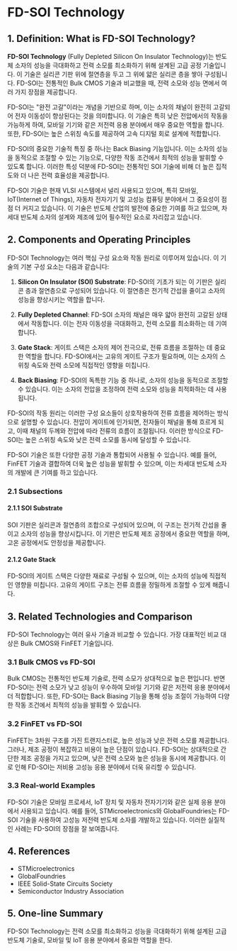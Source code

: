 # FD-SOI Technology

## 1. Definition: What is **FD-SOI Technology**?
**FD-SOI Technology** (Fully Depleted Silicon On Insulator Technology)는 반도체 소자의 성능을 극대화하고 전력 소모를 최소화하기 위해 설계된 고급 공정 기술입니다. 이 기술은 실리콘 기판 위에 절연층을 두고 그 위에 얇은 실리콘 층을 쌓아 구성됩니다. FD-SOI는 전통적인 Bulk CMOS 기술과 비교했을 때, 전력 소모와 성능 면에서 여러 가지 장점을 제공합니다.

FD-SOI는 "완전 고갈"이라는 개념을 기반으로 하며, 이는 소자의 채널이 완전히 고갈되어 전자 이동성이 향상된다는 것을 의미합니다. 이 기술은 특히 낮은 전압에서의 작동을 가능하게 하여, 모바일 기기와 같은 저전력 응용 분야에서 매우 중요한 역할을 합니다. 또한, FD-SOI는 높은 스위칭 속도를 제공하여 고속 디지털 회로 설계에 적합합니다. 

FD-SOI의 중요한 기술적 특징 중 하나는 Back Biasing 기능입니다. 이는 소자의 성능을 동적으로 조절할 수 있는 기능으로, 다양한 작동 조건에서 최적의 성능을 발휘할 수 있도록 합니다. 이러한 특성 덕분에 FD-SOI는 전통적인 SOI 기술에 비해 더 높은 집적도와 더 나은 전력 효율성을 제공합니다.

FD-SOI 기술은 현재 VLSI 시스템에서 널리 사용되고 있으며, 특히 모바일, IoT(Internet of Things), 자동차 전자기기 및 고성능 컴퓨팅 분야에서 그 중요성이 점점 더 커지고 있습니다. 이 기술은 반도체 산업의 발전에 중요한 기여를 하고 있으며, 차세대 반도체 소자의 설계와 제조에 있어 필수적인 요소로 자리잡고 있습니다.

## 2. Components and Operating Principles
FD-SOI Technology는 여러 핵심 구성 요소와 작동 원리로 이루어져 있습니다. 이 기술의 기본 구성 요소는 다음과 같습니다:

1. **Silicon On Insulator (SOI) Substrate**: FD-SOI의 기초가 되는 이 기판은 실리콘 층과 절연층으로 구성되어 있습니다. 이 절연층은 전기적 간섭을 줄이고 소자의 성능을 향상시키는 역할을 합니다.

2. **Fully Depleted Channel**: FD-SOI 소자의 채널은 매우 얇아 완전히 고갈된 상태에서 작동합니다. 이는 전자 이동성을 극대화하고, 전력 소모를 최소화하는 데 기여합니다.

3. **Gate Stack**: 게이트 스택은 소자의 제어 전극으로, 전류 흐름을 조절하는 데 중요한 역할을 합니다. FD-SOI에서는 고유의 게이트 구조가 필요하며, 이는 소자의 스위칭 속도와 전력 소모에 직접적인 영향을 미칩니다.

4. **Back Biasing**: FD-SOI의 독특한 기능 중 하나로, 소자의 성능을 동적으로 조절할 수 있습니다. 이는 소자의 전압을 조정하여 전력 소모와 성능을 최적화하는 데 사용됩니다.

FD-SOI의 작동 원리는 이러한 구성 요소들이 상호작용하여 전류 흐름을 제어하는 방식으로 설명할 수 있습니다. 전압이 게이트에 인가되면, 전자들이 채널을 통해 흐르게 되고, 이때 채널의 두께와 전압에 따라 전류의 흐름이 조절됩니다. 이러한 방식으로 FD-SOI는 높은 스위칭 속도와 낮은 전력 소모를 동시에 달성할 수 있습니다.

FD-SOI 기술은 또한 다양한 공정 기술과 통합되어 사용될 수 있습니다. 예를 들어, FinFET 기술과 결합하여 더욱 높은 성능을 발휘할 수 있으며, 이는 차세대 반도체 소자의 개발에 큰 기여를 하고 있습니다.

### 2.1 Subsections
#### 2.1.1 SOI Substrate
SOI 기판은 실리콘과 절연층의 조합으로 구성되어 있으며, 이 구조는 전기적 간섭을 줄이고 소자의 성능을 향상시킵니다. 이 기판은 반도체 제조 공정에서 중요한 역할을 하며, 고온 공정에서도 안정성을 제공합니다.

#### 2.1.2 Gate Stack
FD-SOI의 게이트 스택은 다양한 재료로 구성될 수 있으며, 이는 소자의 성능에 직접적인 영향을 미칩니다. 고유의 게이트 구조는 전류 흐름을 정밀하게 조절할 수 있게 해줍니다.

## 3. Related Technologies and Comparison
FD-SOI Technology는 여러 유사 기술과 비교할 수 있습니다. 가장 대표적인 비교 대상은 Bulk CMOS와 FinFET 기술입니다.

### 3.1 Bulk CMOS vs FD-SOI
Bulk CMOS는 전통적인 반도체 기술로, 전력 소모가 상대적으로 높은 편입니다. 반면 FD-SOI는 전력 소모가 낮고 성능이 우수하여 모바일 기기와 같은 저전력 응용 분야에서 더 적합합니다. 또한, FD-SOI는 Back Biasing 기능을 통해 성능 조절이 가능하여 다양한 작동 조건에서 최적의 성능을 발휘할 수 있습니다.

### 3.2 FinFET vs FD-SOI
FinFET는 3차원 구조를 가진 트랜지스터로, 높은 성능과 낮은 전력 소모를 제공합니다. 그러나, 제조 공정이 복잡하고 비용이 높은 단점이 있습니다. FD-SOI는 상대적으로 간단한 제조 공정을 가지고 있으며, 낮은 전력 소모와 높은 성능을 동시에 제공합니다. 이로 인해 FD-SOI는 저비용 고성능 응용 분야에서 더욱 유리할 수 있습니다.

### 3.3 Real-world Examples
FD-SOI 기술은 모바일 프로세서, IoT 장치 및 자동차 전자기기와 같은 실제 응용 분야에서 사용되고 있습니다. 예를 들어, STMicroelectronics와 GlobalFoundries는 FD-SOI 기술을 사용하여 고성능 저전력 반도체 소자를 개발하고 있습니다. 이러한 실질적인 사례는 FD-SOI의 장점을 잘 보여줍니다.

## 4. References
- STMicroelectronics
- GlobalFoundries
- IEEE Solid-State Circuits Society
- Semiconductor Industry Association

## 5. One-line Summary
FD-SOI Technology는 전력 소모를 최소화하고 성능을 극대화하기 위해 설계된 고급 반도체 기술로, 모바일 및 IoT 응용 분야에서 중요한 역할을 한다.